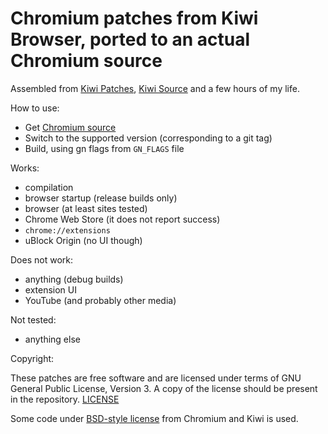 # Chromium patches from Kiwi Browser, ported to an actual Chromium source

Assembled from [Kiwi Patches](https://github.com/kiwibrowser/patches), [Kiwi Source](https://github.com/kiwibrowser/src) and a few hours of my life.

How to use:
* Get [Chromium source](https://chromium.googlesource.com/chromium/src/+/master/docs/android_build_instructions.md#Updating-your-checkout)
* Switch to the supported version (corresponding to a git tag)
* Build, using gn flags from `GN_FLAGS` file

Works:
* compilation
* browser startup (release builds only)
* browser (at least sites tested)
* Chrome Web Store (it does not report success)
* `chrome://extensions`
* uBlock Origin (no UI though)

Does not work:
* anything (debug builds)
* extension UI
* YouTube (and probably other media)

Not tested:
* anything else

Copyright:

These patches are free software and are licensed under terms of GNU General Public License, Version 3.
A copy of the license should be present in the repository. [LICENSE](LICENSE)

Some code under [BSD-style license](https://github.com/kiwibrowser/src/blob/10b24a37e87cadcce2f5c18e85723ccc7359c1c6/LICENSE) from Chromium and Kiwi is used.
